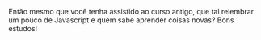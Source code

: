 Então mesmo que você tenha assistido ao curso antigo, que tal relembrar um pouco de Javascript e quem sabe aprender coisas novas? Bons estudos!